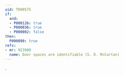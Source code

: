 ```yaml
---
uid: T000575
if:
  and:
  - P000126: true
  - P000036: true
  - P000002: false
then:
  P000090: true
refs:
- mr: 923909
  name: Door spaces are identifiable (S. D. McCartan)
---
```

.
